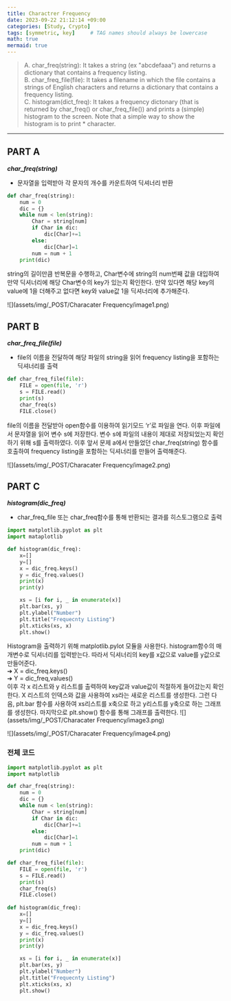 ```yaml
---
title: Charactrer Frequency
date: 2023-09-22 21:12:14 +09:00
categories: [Study, Crypto]
tags: [symmetric, key]     # TAG names should always be lowercase
math: true
mermaid: true
---
```


> A. char_freq(string): It takes a string (ex "abcdefaaa") and returns a dictionary that contains a frequency listing.<br>
B. char_freq_file(file): It takes a filename in which the file contains a strings of English characters and returns a dictionary that contains a frequency listing.<br>
C. histogram(dict_freq): It takes a frequency dictonary (that is returned by char_freq() or char_freq_file()) and prints a (simple) histogram to the screen. Note that a simple way to show the histogram is to print * character.

---
## PART A
***char_freq(string)***
- 문자열을 입력받아 각 문자의 개수를 카운트하여 딕셔너리 반환


```python
def char_freq(string):
    num = 0
    dic = {}
    while num < len(string):
        Char = string[num]
        if Char in dic:
            dic[Char]+=1
        else:
            dic[Char]=1
        num = num + 1
    print(dic)
```
string의 길이만큼 반복문을 수행하고, Char변수에 string의 num번째 값을 대입하여 만약 딕셔너리에 해당 Char변수의 key가 있는지 확인한다. 만약 있다면 해당 key의 value에 1을 더해주고 없다면 key와 value값 1을 딕셔너리에 추가해준다.

![](assets/img/_POST/Characater Frequency/image1.png)


## PART B
***char_freq_file(file)***
- file의 이름을 전달하여 해당 파일의 string을 읽어 frequency listing을 포함하는 딕셔너리를 출력
```python
def char_freq_file(file):
    FILE = open(file, 'r')
    s = FILE.read()
    print(s)
    char_freq(s)
    FILE.close()
```

file의 이름을 전달받아 open함수를 이용하여 읽기모드 ‘r’로 파일을 연다. 이후 파일에서 문자열을 읽어 변수 s에 저장한다. 변수 s에 파일의 내용이 제대로 저장되었는지 확인하기 위해 s를 출력하였다. 이후 앞서 문제 a에서 만들었던 char_freq(string) 함수를 호출하여 frequency listing을 포함하는 딕셔너리를 만들어 출력해준다.

![](assets/img/_POST/Characater Frequency/image2.png)


## PART C
***histogram(dic_freq)***
- char_freq_file 또는 char_freq함수를 통해 반환되는 결과를 히스토그램으로 출력

```python
import matplotlib.pyplot as plt
import mataplotlib

def histogram(dic_freq):
    x=[]
    y=[]
    x = dic_freq.keys()
    y = dic_freq.values()
    print(x)
    print(y)

    xs = [i for i, _ in enumerate(x)]
    plt.bar(xs, y)
    plt.ylabel("Number")
    plt.title("Frequecnty Listing")
    plt.xticks(xs, x)
    plt.show()
```

Histogram을 출력하기 위해 matplotlib.pylot 모듈을 사용한다.
histogram함수의 매개변수로 딕셔너리를 입력받는다. 따라서 딕셔너리의 key를 x값으로 value를 y값으로 만들어준다.<br>
➔ X = dic_freq.keys()<br>
➔ Y = dic_freq,values()<br>
이후 각 x 리스트와 y 리스트를 출력하여 key값과 value값이 적절하게 들어갔는지 확인한다. X 리스트의 인덱스와 값을 사용하여 xs라는 새로운 리스트를 생성한다. 그런 다음, plt.bar 함수를 사용하여 xs리스트를 x축으로 하고 y리스트를 y축으로 하는 그래프를 생성한다. 마지막으로 plt.show() 함수를 통해 그래프를 출력한다. 
![](assets/img/_POST/Characater Frequency/image3.png)


![](assets/img/_POST/Characater Frequency/image4.png)

### 전체 코드

```python
import matplotlib.pyplot as plt
import matplotlib

def char_freq(string):
    num = 0
    dic = {}
    while num < len(string):
        Char = string[num]
        if Char in dic:
            dic[Char]+=1
        else:
            dic[Char]=1
        num = num + 1
    print(dic)

def char_freq_file(file):
    FILE = open(file, 'r')
    s = FILE.read()
    print(s)
    char_freq(s)
    FILE.close()
    
def histogram(dic_freq):
    x=[]
    y=[]
    x = dic_freq.keys()
    y = dic_freq.values()
    print(x)
    print(y)

    xs = [i for i, _ in enumerate(x)]
    plt.bar(xs, y)
    plt.ylabel("Number")
    plt.title("Frequecnty Listing")
    plt.xticks(xs, x)
    plt.show()

```